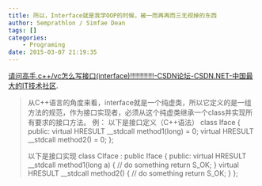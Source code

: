 ```yaml
---
title: 所以，Interface就是我学OOP的时候，被一而再再而三无视掉的东西
author: Semprathlon / Simfae Dean
tags: []
categories:
	- Programing
date: 2015-03-07 21:19:35
---
```

<a href='http://bbs.csdn.net/topics/220088454'>请问高手,c++/vc怎么写接口(interface)!!!!!!!!!!!!-CSDN论坛-CSDN.NET-中国最大的IT技术社区</a>.



<blockquote>
从C++语言的角度来看，interface就是一个纯虚类，所以它定义的是一组方法的规范，作为接口实现者，必须从这个纯虚类继承一个class并实现所有要求的接口方法。
例：
以下是接口定义（C++语法）
class Iface
{
public:
  virtual HRESULT __stdcall method1(long) = 0;
  virtual HRESULT __stdcall method2() = 0;
};

以下是接口实现
class CIface : public Iface
{
public:
  virtual HRESULT __stdcall method1(long a)
  {
    // do something
    return S_OK;
  }
  virtual HRESULT __stdcall method2()
  {
    // do something
    return S_OK;
  }
};
</blockquote>

